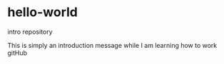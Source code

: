 # hello-world
intro repository

This is simply an introduction message while I am learning how to work gitHub
